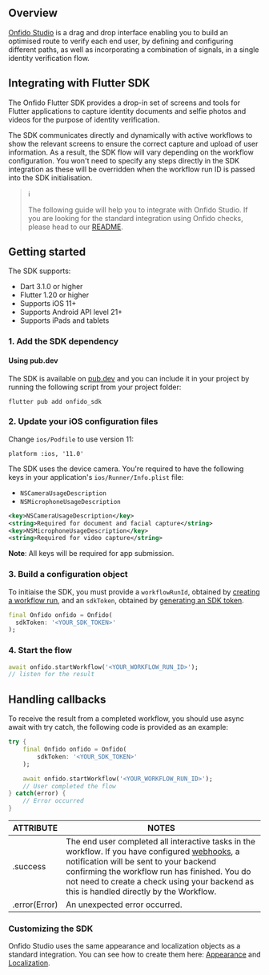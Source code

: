 ## Overview
[Onfido Studio](https://developers.onfido.com/guide/onfido-studio-product) is a drag and drop interface enabling you to build an optimised route to verify each end user, by defining and configuring different paths, as well as incorporating a combination of signals, in a single identity verification flow.

## Integrating with Flutter SDK
The Onfido Flutter SDK provides a drop-in set of screens and tools for Flutter applications to capture identity documents and selfie photos and videos for the purpose of identity verification.

The SDK communicates directly and dynamically with active workflows to show the relevant screens to ensure the correct capture and upload of user information. As a result, the SDK flow will vary depending on the workflow configuration. You won't need to specify any steps directly in the SDK integration as these will be overridden when the workflow run ID is passed into the SDK initialisation.


> ℹ️ 
> 
> The following guide will help you to integrate with Onfido Studio.
> If you are looking for the standard integration using Onfido checks, please head to our [README](https://github.com/onfido/flutter-sdk).

## Getting started 

The SDK supports:

* Dart 3.1.0 or higher
* Flutter 1.20 or higher
* Supports iOS 11+
* Supports Android API level 21+
* Supports iPads and tablets


### 1. Add the SDK dependency

#### Using pub.dev
The SDK is available on [pub.dev](https://pub.dev/packages/onfido_sdk/install) and you can include it in your project by running the following script from your project folder:

```shell
flutter pub add onfido_sdk
```

### 2. Update your iOS configuration files
Change `ios/Podfile` to use version 11:
```
platform :ios, '11.0'
```

The SDK uses the device camera. You're required to have the following keys in your application's `ios/Runner/Info.plist` file:
*  `NSCameraUsageDescription`
*  `NSMicrophoneUsageDescription`

```xml
<key>NSCameraUsageDescription</key>
<string>Required for document and facial capture</string>
<key>NSMicrophoneUsageDescription</key>
<string>Required for video capture</string>
```
**Note**: All keys will be required for app submission.


### 3. Build a configuration object

To initiaise the SDK, you must provide a `workflowRunId`, obtained by [creating a workflow run](https://documentation.onfido.com/#create-workflow-run), and an `sdkToken`, obtained by [generating an SDK token](https://documentation.onfido.com/#generate-sdk-token). 

```dart
final Onfido onfido = Onfido(
  sdkToken: '<YOUR_SDK_TOKEN>'
);
```    

### 4. Start the flow
```dart
await onfido.startWorkflow('<YOUR_WORKFLOW_RUN_ID>');
// listen for the result
```    

## Handling callbacks

To receive the result from a completed workflow, you should use async await with try catch, the following code is provided as an example:


```dart
try { 
    final Onfido onfido = Onfido(
        sdkToken: '<YOUR_SDK_TOKEN>'
    );

    await onfido.startWorkflow('<YOUR_WORKFLOW_RUN_ID>');
    // User completed the flow
} catch(error) { 
    // Error occurred
}
```


| ATTRIBUTE        | NOTES           |
| ------------- |-------------|
| .success    | The end user completed all interactive tasks in the workflow. If you have configured [webhooks](https://documentation.onfido.com/#webhooks), a notification will be sent to your backend confirming the workflow run has finished. You do not need to create a check using your backend as this is handled directly by the Workflow.  |
| .error(Error)      | An unexpected error occurred.      |


### Customizing the SDK

Onfido Studio uses the same appearance and localization objects as a standard integration. You can see how to create them here: [Appearance](https://github.com/onfido/flutter-sdk#ui-customisation) and [Localization](https://github.com/onfido/flutter-sdk#5-localization).